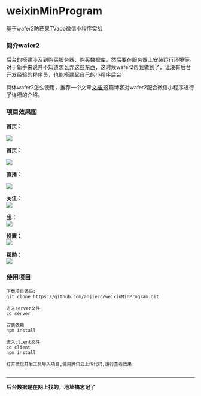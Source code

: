 # weixinMinProgram
基于wafer2防芒果TVapp微信小程序实战

### 简介wafer2

后台的搭建涉及到购买服务器、购买数据库，然后要在服务器上安装运行环境等。对于新手来说并不知道怎么弄这些东西，这时候wafer2帮我做到了，让没有后台开发经验的程序员，也能搭建起自己的小程序后台

具体wafer2怎么使用，推荐一个文章[文档](http://www.jianshu.com/p/072ff89e723c),这篇博客对wafer2配合微信小程序进行了详细的介绍。

### 项目效果图
**首页：**<br/>

![](./mdimg/wx_index.png)<br/>

**首页：**<br/>

![](./mdimg/wx_index1.png)<br/>

**直播：**<br/>

![](./mdimg/wx_index2.png)<br/>

**关注：**<br/>
![](./mdimg/wx_index3.png)<br/>

**我：**<br/>
![](./mdimg/wx_index4.png)<br/>

**设置：**<br/>
![](./mdimg/wx_index5.png)<br/>

**帮助：**<br/>
![](./mdimg/wx_index6.png)<br/>

### 使用项目

```
下载项目源码:
git clone https://github.com/anjiecc/weixinMinProgram.git

进入server文件
cd server 

安装依赖
npm install

进入client文件
cd client
npm install

打开微信开发工具导入项目,使用腾讯云上传代码,运行查看效果


```


****
**后台数据是在网上找的，地址搞忘记了**
